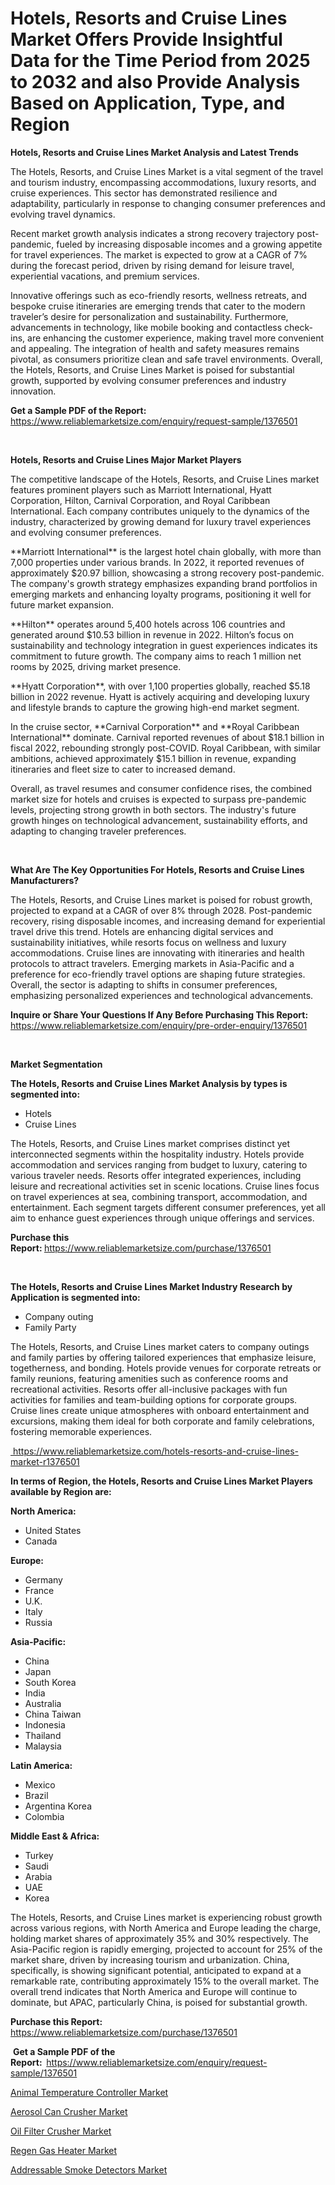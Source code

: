 <p><h1>Hotels, Resorts and Cruise Lines Market Offers Provide Insightful Data for the Time Period from 2025 to 2032 and also Provide Analysis Based on Application, Type, and Region</h1></p><p><strong>Hotels, Resorts and Cruise Lines Market Analysis and Latest Trends</strong></p>
<p><p>The Hotels, Resorts, and Cruise Lines Market is a vital segment of the travel and tourism industry, encompassing accommodations, luxury resorts, and cruise experiences. This sector has demonstrated resilience and adaptability, particularly in response to changing consumer preferences and evolving travel dynamics. </p><p>Recent market growth analysis indicates a strong recovery trajectory post-pandemic, fueled by increasing disposable incomes and a growing appetite for travel experiences. The market is expected to grow at a CAGR of 7% during the forecast period, driven by rising demand for leisure travel, experiential vacations, and premium services. </p><p>Innovative offerings such as eco-friendly resorts, wellness retreats, and bespoke cruise itineraries are emerging trends that cater to the modern traveler’s desire for personalization and sustainability. Furthermore, advancements in technology, like mobile booking and contactless check-ins, are enhancing the customer experience, making travel more convenient and appealing. The integration of health and safety measures remains pivotal, as consumers prioritize clean and safe travel environments. Overall, the Hotels, Resorts, and Cruise Lines Market is poised for substantial growth, supported by evolving consumer preferences and industry innovation.</p></p>
<p><strong>Get a Sample PDF of the Report:&nbsp;</strong> <a href="https://www.reliablemarketsize.com/enquiry/request-sample/1376501?utm_campaign=2955&utm_medium=2&utm_source=Github&utm_content=ia&utm_term=28032025&utm_id=hotels-resorts-and-cruise-lines">https://www.reliablemarketsize.com/enquiry/request-sample/1376501</a></p>
<p>&nbsp;</p>
<p><strong>Hotels, Resorts and Cruise Lines Major Market Players</strong></p>
<p><p>The competitive landscape of the Hotels, Resorts, and Cruise Lines market features prominent players such as Marriott International, Hyatt Corporation, Hilton, Carnival Corporation, and Royal Caribbean International. Each company contributes uniquely to the dynamics of the industry, characterized by growing demand for luxury travel experiences and evolving consumer preferences.</p><p>**Marriott International** is the largest hotel chain globally, with more than 7,000 properties under various brands. In 2022, it reported revenues of approximately $20.97 billion, showcasing a strong recovery post-pandemic. The company's growth strategy emphasizes expanding brand portfolios in emerging markets and enhancing loyalty programs, positioning it well for future market expansion.</p><p>**Hilton** operates around 5,400 hotels across 106 countries and generated around $10.53 billion in revenue in 2022. Hilton’s focus on sustainability and technology integration in guest experiences indicates its commitment to future growth. The company aims to reach 1 million net rooms by 2025, driving market presence.</p><p>**Hyatt Corporation**, with over 1,100 properties globally, reached $5.18 billion in 2022 revenue. Hyatt is actively acquiring and developing luxury and lifestyle brands to capture the growing high-end market segment. </p><p>In the cruise sector, **Carnival Corporation** and **Royal Caribbean International** dominate. Carnival reported revenues of about $18.1 billion in fiscal 2022, rebounding strongly post-COVID. Royal Caribbean, with similar ambitions, achieved approximately $15.1 billion in revenue, expanding itineraries and fleet size to cater to increased demand.</p><p>Overall, as travel resumes and consumer confidence rises, the combined market size for hotels and cruises is expected to surpass pre-pandemic levels, projecting strong growth in both sectors. The industry's future growth hinges on technological advancement, sustainability efforts, and adapting to changing traveler preferences.</p></p>
<p>&nbsp;</p>
<p><strong>What Are The Key Opportunities For Hotels, Resorts and Cruise Lines Manufacturers?</strong></p>
<p><p>The Hotels, Resorts, and Cruise Lines market is poised for robust growth, projected to expand at a CAGR of over 8% through 2028. Post-pandemic recovery, rising disposable incomes, and increasing demand for experiential travel drive this trend. Hotels are enhancing digital services and sustainability initiatives, while resorts focus on wellness and luxury accommodations. Cruise lines are innovating with itineraries and health protocols to attract travelers. Emerging markets in Asia-Pacific and a preference for eco-friendly travel options are shaping future strategies. Overall, the sector is adapting to shifts in consumer preferences, emphasizing personalized experiences and technological advancements.</p></p>
<p><strong>Inquire or Share Your Questions If Any Before Purchasing This Report:</strong> <a href="https://www.reliablemarketsize.com/enquiry/pre-order-enquiry/1376501?utm_campaign=2955&utm_medium=2&utm_source=Github&utm_content=ia&utm_term=28032025&utm_id=hotels-resorts-and-cruise-lines">https://www.reliablemarketsize.com/enquiry/pre-order-enquiry/1376501</a></p>
<p>&nbsp;</p>
<p><strong>Market Segmentation</strong></p>
<p><strong>The Hotels, Resorts and Cruise Lines Market Analysis by types is segmented into:</strong></p>
<p><ul><li>Hotels</li><li>Cruise Lines</li></ul></p>
<p><p>The Hotels, Resorts, and Cruise Lines market comprises distinct yet interconnected segments within the hospitality industry. Hotels provide accommodation and services ranging from budget to luxury, catering to various traveler needs. Resorts offer integrated experiences, including leisure and recreational activities set in scenic locations. Cruise lines focus on travel experiences at sea, combining transport, accommodation, and entertainment. Each segment targets different consumer preferences, yet all aim to enhance guest experiences through unique offerings and services.</p></p>
<p><strong>Purchase this Report:&nbsp;</strong><a href="https://www.reliablemarketsize.com/purchase/1376501?utm_campaign=2955&utm_medium=2&utm_source=Github&utm_content=ia&utm_term=28032025&utm_id=hotels-resorts-and-cruise-lines">https://www.reliablemarketsize.com/purchase/1376501</a></p>
<p>&nbsp;</p>
<p><strong>The Hotels, Resorts and Cruise Lines Market Industry Research by Application is segmented into:</strong></p>
<p><ul><li>Company outing</li><li>Family Party</li></ul></p>
<p><p>The Hotels, Resorts, and Cruise Lines market caters to company outings and family parties by offering tailored experiences that emphasize leisure, togetherness, and bonding. Hotels provide venues for corporate retreats or family reunions, featuring amenities such as conference rooms and recreational activities. Resorts offer all-inclusive packages with fun activities for families and team-building options for corporate groups. Cruise lines create unique atmospheres with onboard entertainment and excursions, making them ideal for both corporate and family celebrations, fostering memorable experiences.</p></p>
<p><a href="https://www.reliablemarketsize.com/hotels-resorts-and-cruise-lines-market-r1376501?utm_campaign=2955&utm_medium=2&utm_source=Github&utm_content=ia&utm_term=28032025&utm_id=hotels-resorts-and-cruise-lines">&nbsp;https://www.reliablemarketsize.com/hotels-resorts-and-cruise-lines-market-r1376501</a></p>
<p><strong>In terms of Region, the Hotels, Resorts and Cruise Lines Market Players available by Region are:</strong></p>
<p>
    <p> <strong> North America: </strong>
        <ul>
            <li>United States</li>
            <li>Canada</li>
        </ul>
        </p> 
    <p> <strong> Europe: </strong>
        <ul>
            <li>Germany</li>
            <li>France</li>
            <li>U.K.</li>
            <li>Italy</li>
            <li>Russia</li>
        </ul>
        </p> 
    <p> <strong> Asia-Pacific: </strong>
        <ul>
            <li>China</li>
            <li>Japan</li>
            <li>South Korea</li>
            <li>India</li>
            <li>Australia</li>
            <li>China Taiwan</li>
            <li>Indonesia</li>
            <li>Thailand</li>
            <li>Malaysia</li>
        </ul>
        </p> 
    <p> <strong> Latin America: </strong>
        <ul>
            <li>Mexico</li>
            <li>Brazil</li>
            <li>Argentina Korea</li>
            <li>Colombia</li>
        </ul>
        </p> 
    <p> <strong> Middle East & Africa: </strong>
        <ul>
            <li>Turkey</li>
            <li>Saudi</li>
            <li>Arabia</li>
            <li>UAE</li>
            <li>Korea</li>
        </ul>
    </p>
    </p>
<p><p>The Hotels, Resorts, and Cruise Lines market is experiencing robust growth across various regions, with North America and Europe leading the charge, holding market shares of approximately 35% and 30% respectively. The Asia-Pacific region is rapidly emerging, projected to account for 25% of the market share, driven by increasing tourism and urbanization. China, specifically, is showing significant potential, anticipated to expand at a remarkable rate, contributing approximately 15% to the overall market. The overall trend indicates that North America and Europe will continue to dominate, but APAC, particularly China, is poised for substantial growth.</p></p>
<p><strong>Purchase this Report: </strong><a href="https://www.reliablemarketsize.com/purchase/1376501?utm_campaign=2955&utm_medium=2&utm_source=Github&utm_content=ia&utm_term=28032025&utm_id=hotels-resorts-and-cruise-lines">https://www.reliablemarketsize.com/purchase/1376501</a></p>
<p>&nbsp;<strong>Get a Sample PDF of the Report:&nbsp;&nbsp;</strong><a href="https://www.reliablemarketsize.com/enquiry/request-sample/1376501?utm_campaign=2955&utm_medium=2&utm_source=Github&utm_content=ia&utm_term=28032025&utm_id=hotels-resorts-and-cruise-lines">https://www.reliablemarketsize.com/enquiry/request-sample/1376501</a></p>
<p><strong></strong></p>
<p><p><a href="https://www.linkedin.com/pulse/swot-analysis-regional-outlook-deployment-revenue-forecasts-3u6ge?utm_campaign=2955&utm_medium=2&utm_source=Github&utm_content=ia&utm_term=28032025&utm_id=hotels-resorts-and-cruise-lines">Animal Temperature Controller Market</a></p><p><a href="https://www.linkedin.com/pulse/comprehensive-aerosol-can-crusher-market-forecast-42-npgde?utm_campaign=2955&utm_medium=2&utm_source=Github&utm_content=ia&utm_term=28032025&utm_id=hotels-resorts-and-cruise-lines">Aerosol Can Crusher Market</a></p><p><a href="https://www.linkedin.com/pulse/oil-filter-crusher-market-analysis-qualitative-quantitative-0qjve?utm_campaign=2955&utm_medium=2&utm_source=Github&utm_content=ia&utm_term=28032025&utm_id=hotels-resorts-and-cruise-lines">Oil Filter Crusher Market</a></p><p><a href="https://www.linkedin.com/pulse/regen-gas-heater-market-research-report-industry-growth-projected-b7v1e?utm_campaign=2955&utm_medium=2&utm_source=Github&utm_content=ia&utm_term=28032025&utm_id=hotels-resorts-and-cruise-lines">Regen Gas Heater Market</a></p><p><a href="https://www.linkedin.com/pulse/comprehensive-addressable-smoke-detectors-market-overview-zuuue?utm_campaign=2955&utm_medium=2&utm_source=Github&utm_content=ia&utm_term=28032025&utm_id=hotels-resorts-and-cruise-lines">Addressable Smoke Detectors Market</a></p></p>